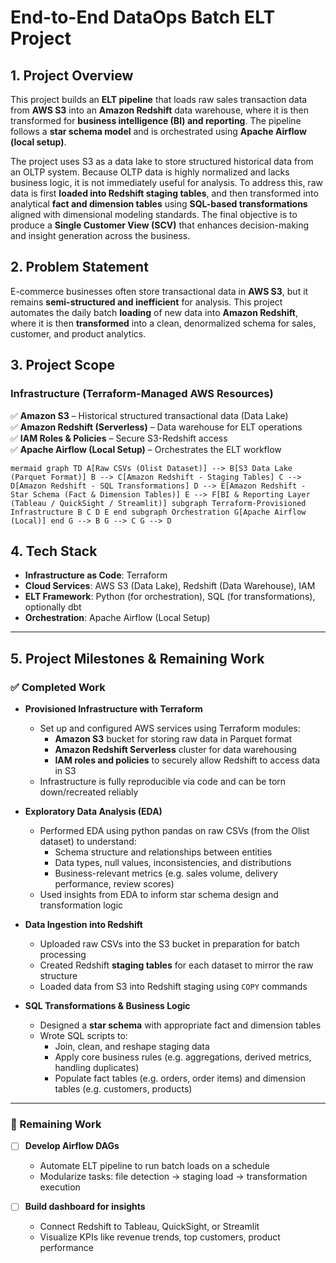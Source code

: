 # End-to-End DataOps Batch ELT Project

## 1. Project Overview
This project builds an **ELT pipeline** that loads raw sales transaction data from **AWS S3** into an **Amazon Redshift** data warehouse, where it is then transformed for **business intelligence (BI) and reporting**. The pipeline follows a **star schema model** and is orchestrated using **Apache Airflow (local setup)**.

The project uses S3 as a data lake to store structured historical data from an OLTP system. Because OLTP data is highly normalized and lacks business logic, it is not immediately useful for analysis. To address this, raw data is first **loaded into Redshift staging tables**, and then transformed into analytical **fact and dimension tables** using **SQL-based transformations** aligned with dimensional modeling standards. The final objective is to produce a **Single Customer View (SCV)** that enhances decision-making and insight generation across the business.

## 2. Problem Statement
E-commerce businesses often store transactional data in **AWS S3**, but it remains **semi-structured and inefficient** for analysis. This project automates the daily batch **loading** of new data into **Amazon Redshift**, where it is then **transformed** into a clean, denormalized schema for sales, customer, and product analytics.

## 3. Project Scope

### **Infrastructure (Terraform-Managed AWS Resources)**
✅ **Amazon S3** – Historical structured transactional data (Data Lake)  
✅ **Amazon Redshift (Serverless)** – Data warehouse for ELT operations  
✅ **IAM Roles & Policies** – Secure S3-Redshift access  
✅ **Apache Airflow (Local Setup)** – Orchestrates the ELT workflow  

```mermaid graph TD A[Raw CSVs (Olist Dataset)] --> B[S3 Data Lake (Parquet Format)] B --> C[Amazon Redshift - Staging Tables] C --> D[Amazon Redshift - SQL Transformations] D --> E[Amazon Redshift - Star Schema (Fact & Dimension Tables)] E --> F[BI & Reporting Layer (Tableau / QuickSight / Streamlit)] subgraph Terraform-Provisioned Infrastructure B C D E end subgraph Orchestration G[Apache Airflow (Local)] end G --> B G --> C G --> D ```


## 4. Tech Stack
- **Infrastructure as Code**: Terraform
- **Cloud Services**: AWS S3 (Data Lake), Redshift (Data Warehouse), IAM
- **ELT Framework**: Python (for orchestration), SQL (for transformations), optionally dbt
- **Orchestration**: Apache Airflow (Local Setup)

---

## 5. Project Milestones & Remaining Work

### ✅ Completed Work

- **Provisioned Infrastructure with Terraform**
  - Set up and configured AWS services using Terraform modules:
    - **Amazon S3** bucket for storing raw data in Parquet format
    - **Amazon Redshift Serverless** cluster for data warehousing
    - **IAM roles and policies** to securely allow Redshift to access data in S3
  - Infrastructure is fully reproducible via code and can be torn down/recreated reliably

- **Exploratory Data Analysis (EDA)**
  - Performed EDA using python pandas on raw CSVs (from the Olist dataset) to understand:
    - Schema structure and relationships between entities
    - Data types, null values, inconsistencies, and distributions
    - Business-relevant metrics (e.g. sales volume, delivery performance, review scores)
  - Used insights from EDA to inform star schema design and transformation logic

- **Data Ingestion into Redshift**
  - Uploaded raw CSVs into the S3 bucket in preparation for batch processing
  - Created Redshift **staging tables** for each dataset to mirror the raw structure
  - Loaded data from S3 into Redshift staging using `COPY` commands

- **SQL Transformations & Business Logic**
  - Designed a **star schema** with appropriate fact and dimension tables
  - Wrote SQL scripts to:
    - Join, clean, and reshape staging data
    - Apply core business rules (e.g. aggregations, derived metrics, handling duplicates)
    - Populate fact tables (e.g. orders, order items) and dimension tables (e.g. customers, products)
      
---

### 🔧 Remaining Work

- [ ] **Develop Airflow DAGs**
  - Automate ELT pipeline to run batch loads on a schedule
  - Modularize tasks: file detection → staging load → transformation execution

- [ ] **Build dashboard for insights**
  - Connect Redshift to Tableau, QuickSight, or Streamlit
  - Visualize KPIs like revenue trends, top customers, product performance
